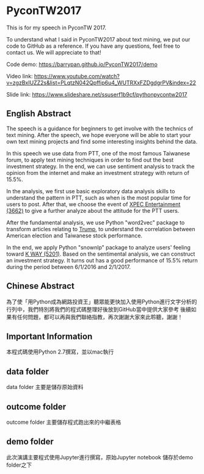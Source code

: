 # PyconTW2017
This is for my speech in PyconTW 2017.

To understand what I said in PyconTW2017 about text mining, we put our code to GitHub as a reference. If you have any questions, feel free to contact us. We will appreciate to that!

Code demo: https://barrypan.github.io/PyconTW2017/demo

Video link: https://www.youtube.com/watch?v=zgzBxIUZZ2s&list=PLqtzN042Qpffip6u4_WUTRXxFZDgdgrPV&index=22

Slide link: https://www.slideshare.net/ssuserf1b9cf/pythonpycontw2017

## English Abstract
The speech is a guidance for beginners to get involve with the technics of text mining. After the speech, we hope everyone will be able to start your own text mining projects and find some interesting insights behind the data.

In this speech we use data from PTT, one of the most famous Taiwanese forum, to apply text mining techniques in order to find out the best investment strategy. In the end, we can use sentiment analysis to track the opinion from the internet and make an investment strategy with return of 15.5%. 

In the analysis, we first use basic exploratory data analysis skills to understand the pattern in PTT, such as when is the most popular time for users to post. After that, we choose the event of [XPEC Entertainment (3662)](https://en.wikipedia.org/wiki/XPEC_Entertainment) to give a further analyze about the attitude for the PTT users.

After the fundamental analysis, we use Python "word2vec" package to transform articles relating to [Trump](https://en.wikipedia.org/wiki/Donald_Trump), to understand the correlation between American election and Taiwanese stock performance.

In the end, we apply Python "snownlp" package to analyze users' feeling toward [K WAY (5201)](http://www.kway.com.tw/english/Default.htm). Based on the sentimental analysis, we can construct an investment strategy. It turns out has a good performance of 15.5% return during the period between 6/1/2016 and 2/1/2017. 

## Chinese Abstract
為了使「用Python成為網路投資王」聽眾能更快加入使用Python進行文字分析的行列中，我們特別將我們的程式碼整理好後放到GitHub當中提供大家參考
後續如果有任何問題，都可以再與我們聯絡指教，再次謝謝大家來此聆聽，謝謝！

## Important Information
本程式碼使用Python 2.7撰寫，並以mac執行

## data folder
data folder 主要是儲存原始資料

## outcome folder
outcome folder 主要儲存程式跑出來的中繼表格

## demo folder
此次演講主要程式使用Jupyter進行撰寫，原始Jupyter notebook 儲存於demo folder之下
